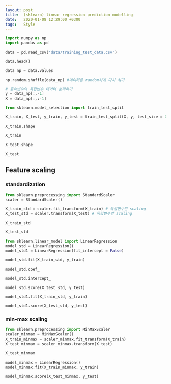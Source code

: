 ```yaml
---
layout: post
title:  (sklearn) linear regression prediction modelling
date:   2020-01-08 12:29:00 +0300
tags:   Style
---
```

```python
import numpy as np
import pandas as pd
```


```python
data = pd.read_csv('data/training_test_data.csv')
```


```python
data.head()
```


```python
data_np = data.values
```


```python
np.random.shuffle(data_np) #데이터를 random하게 다시 섞기
```


```python
# 종속변수와 독립변수 데이터 분리하기
y = data_np[:,-1]
X = data_np[:,:-1]
```


```python
from sklearn.model_selection import train_test_split
```


```python
X_train, X_test, y_train, y_test = train_test_split(X, y, test_size = 0.3)
```


```python
X_train.shape
```


```python
X_train
```


```python
X_test.shape
```


```python
X_test
```

## Feature scaling

### standardization


```python
from sklearn.preprocessing import StandardScaler
scaler = StandardScaler()
```


```python
X_train_std = scaler.fit_transform(X_train) # 독립변수만 scaling
X_test_std = scaler.transform(X_test) # 독립변수만 scaling
```


```python
X_train_std
```


```python
X_test_std
```


```python
from sklearn.linear_model import LinearRegression
model_std = LinearRegression()
model_std1 = LinearRegression(fit_intercept = False)
```


```python
model_std.fit(X_train_std, y_train)
```


```python
model_std.coef_
```


```python
model_std.intercept_
```


```python
model_std.score(X_test_std, y_test)
```


```python
model_std1.fit(X_train_std, y_train)
```


```python
model_std1.score(X_test_std, y_test)
```

### min-max scaling


```python
from sklearn.preprocessing import MinMaxScaler
scaler_minmax = MinMaxScaler()
X_train_minmax = scaler_minmax.fit_transform(X_train)
X_test_minmax = scaler_minmax.transform(X_test)
```


```python
X_test_minmax
```


```python
model_minmax = LinearRegression()
model_minmax.fit(X_train_minmax, y_train)
```


```python
model_minmax.score(X_test_minmax, y_test)
```
